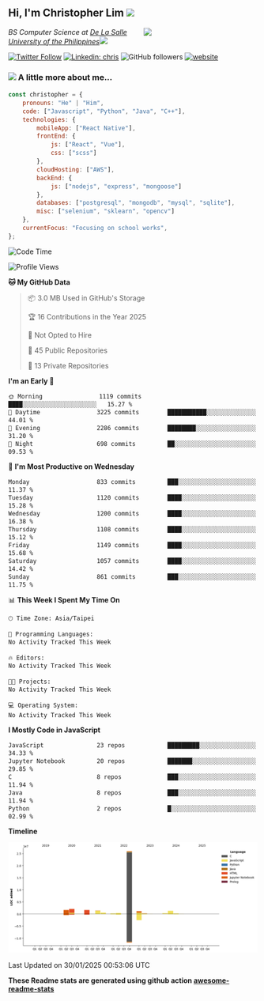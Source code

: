 <h2>Hi, I'm Christopher Lim <img src="https://media3.giphy.com/media/r3SVtaGUukD5V6UjzP/giphy.gif" width="50" /></h2>
<img align='right' src="https://media.giphy.com/media/M9gbBd9nbDrOTu1Mqx/giphy.gif" width="230">
<p><em>BS Computer Science at <a href="https://www.dlsu.edu.ph/">De La Salle University of the Philippines</a><img src="https://media.giphy.com/media/WUlplcMpOCEmTGBtBW/giphy.gif" width="30"> 
</em></p>

[![Twitter Follow](https://img.shields.io/twitter/follow/ClovesJL?label=Follow)](https://twitter.com/intent/follow?screen_name=ClovesJL)
[![Linkedin: chris](https://img.shields.io/badge/-chris-blue?style=flat-square&logo=Linkedin&logoColor=white&link=https://www.linkedin.com/in/christopher-lim-122831183/)](https://www.linkedin.com/in/christopher-lim-122831183/)
![GitHub followers](https://img.shields.io/github/followers/cc-visionary?label=Follow&style=social)
[![website](https://img.shields.io/badge/Website-46a2f1.svg?&style=flat-square&logo=Google-Chrome&logoColor=white&link=http://christopherlim.surge.sh/)](http://christopherlim.surge.sh/)

### <img src="https://media.giphy.com/media/VgCDAzcKvsR6OM0uWg/giphy.gif" width="50"> A little more about me...  

```javascript
const christopher = {
    pronouns: "He" | "Him",
    code: ["Javascript", "Python", "Java", "C++"],
    technologies: {
        mobileApp: ["React Native"],
        frontEnd: {
            js: ["React", "Vue"],
            css: ["scss"]
        },
        cloudHosting: ["AWS"],
        backEnd: {
            js: ["nodejs", "express", "mongoose"]
        },
        databases: ["postgresql", "mongodb", "mysql", "sqlite"],
        misc: ["selenium", "sklearn", "opencv"]
    },
    currentFocus: "Focusing on school works",
};
```

<!--START_SECTION:waka-->
![Code Time](http://img.shields.io/badge/Code%20Time-825%20hrs%2018%20mins-blue)

![Profile Views](http://img.shields.io/badge/Profile%20Views-0-blue)

**🐱 My GitHub Data** 

> 📦 3.0 MB Used in GitHub's Storage 
 > 
> 🏆 16 Contributions in the Year 2025
 > 
> 🚫 Not Opted to Hire
 > 
> 📜 45 Public Repositories 
 > 
> 🔑 13 Private Repositories 
 > 
**I'm an Early 🐤** 

```text
🌞 Morning                1119 commits        ████░░░░░░░░░░░░░░░░░░░░░   15.27 % 
🌆 Daytime                3225 commits        ███████████░░░░░░░░░░░░░░   44.01 % 
🌃 Evening                2286 commits        ████████░░░░░░░░░░░░░░░░░   31.20 % 
🌙 Night                  698 commits         ██░░░░░░░░░░░░░░░░░░░░░░░   09.53 % 
```
📅 **I'm Most Productive on Wednesday** 

```text
Monday                   833 commits         ███░░░░░░░░░░░░░░░░░░░░░░   11.37 % 
Tuesday                  1120 commits        ████░░░░░░░░░░░░░░░░░░░░░   15.28 % 
Wednesday                1200 commits        ████░░░░░░░░░░░░░░░░░░░░░   16.38 % 
Thursday                 1108 commits        ████░░░░░░░░░░░░░░░░░░░░░   15.12 % 
Friday                   1149 commits        ████░░░░░░░░░░░░░░░░░░░░░   15.68 % 
Saturday                 1057 commits        ████░░░░░░░░░░░░░░░░░░░░░   14.42 % 
Sunday                   861 commits         ███░░░░░░░░░░░░░░░░░░░░░░   11.75 % 
```


📊 **This Week I Spent My Time On** 

```text
🕑︎ Time Zone: Asia/Taipei

💬 Programming Languages: 
No Activity Tracked This Week

🔥 Editors: 
No Activity Tracked This Week

🐱‍💻 Projects: 
No Activity Tracked This Week

💻 Operating System: 
No Activity Tracked This Week
```

**I Mostly Code in JavaScript** 

```text
JavaScript               23 repos            █████████░░░░░░░░░░░░░░░░   34.33 % 
Jupyter Notebook         20 repos            ███████░░░░░░░░░░░░░░░░░░   29.85 % 
C                        8 repos             ███░░░░░░░░░░░░░░░░░░░░░░   11.94 % 
Java                     8 repos             ███░░░░░░░░░░░░░░░░░░░░░░   11.94 % 
Python                   2 repos             █░░░░░░░░░░░░░░░░░░░░░░░░   02.99 % 
```



**Timeline**

![Lines of Code chart](https://raw.githubusercontent.com/cc-visionary/cc-visionary/master/assets/bar_graph.png)


 Last Updated on 30/01/2025 00:53:06 UTC
<!--END_SECTION:waka-->

**These Readme stats are generated using github action [awesome-readme-stats](https://github.com/anmol098/waka-readme-stats)**
